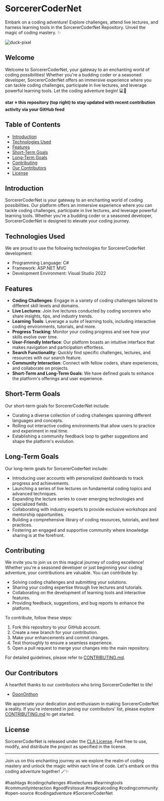 # SorcererCoderNet
Embark on a coding adventure! Explore challenges, attend live lectures, and harness learning tools in the SorcererCoderNet Repository. Unveil the magic of coding mastery. ✨

![duck-pixel](https://github.com/DoonOnthon/GamePulse/assets/73943064/705ba326-116c-4d1b-87f6-88014dcb7eaf)

## Welcome
Welcome to SorcererCoderNet, your gateway to an enchanting world of coding possibilities! Whether you're a budding coder or a seasoned developer, SorcererCoderNet offers an immersive experience where you can tackle coding challenges, participate in live lectures, and leverage powerful learning tools. Let the coding adventure begin! 💻🎉

**star ⭐ this repository (top right) to stay updated with recent contribution activity via your GitHub feed**

## Table of Contents
- [Introduction](#introduction)
- [Technologies Used](#technologies-used)
- [Features](#features)
- [Short-Term Goals](#short-term-goals)
- [Long-Term Goals](#long-term-goals)
- [Contributing](#contributing)
- [Our Contributors](#our-contributors)
- [License](#license)

## Introduction

SorcererCoderNet is your gateway to an enchanting world of coding possibilities. Our platform offers an immersive experience where you can tackle coding challenges, participate in live lectures, and leverage powerful learning tools. Whether you're a budding coder or a seasoned developer, SorcererCoderNet is designed to elevate your coding journey.

## Technologies Used

We are proud to use the following technologies for SorcererCoderNet development:

- Programming Language: C#
- Framework: ASP.NET MVC
- Development Environment: Visual Studio 2022

## Features

- **Coding Challenges**: Engage in a variety of coding challenges tailored to different skill levels and domains.
- **Live Lectures**: Join live lectures conducted by coding sorcerers who share insights, tips, and industry trends.
- **Learning Tools**: Leverage a suite of learning tools, including interactive coding environments, tutorials, and more.
- **Progress Tracking**: Monitor your coding progress and see how your skills evolve over time.
- **User-Friendly Interface**: Our platform boasts an intuitive interface that makes navigation and participation effortless.
- **Search Functionality**: Quickly find specific challenges, lectures, and resources with our search feature.
- **Community Interaction**: Connect with fellow coders, share experiences, and collaborate on projects.
- **Short-Term and Long-Term Goals**: We have defined goals to enhance the platform's offerings and user experience.

## Short-Term Goals

Our short-term goals for SorcererCoderNet include:
- Curating a diverse collection of coding challenges spanning different languages and concepts.
- Rolling out interactive coding environments that allow users to practice and experiment in real time.
- Establishing a community feedback loop to gather suggestions and shape the platform's evolution.

## Long-Term Goals

Our long-term goals for SorcererCoderNet include:
- Introducing user accounts with personalized dashboards to track progress and achievements.
- Launching a series of live lectures on fundamental coding topics and advanced techniques.
- Expanding the lecture series to cover emerging technologies and specialized fields.
- Collaborating with industry experts to provide exclusive workshops and mentorship opportunities.
- Building a comprehensive library of coding resources, tutorials, and best practices.
- Fostering an engaged and supportive community where knowledge sharing is at the forefront.

## Contributing

We invite you to join us on this magical journey of coding excellence! Whether you're a seasoned developer or just beginning your coding adventure, your contributions are valuable. You can contribute by:
- Solving coding challenges and submitting your solutions.
- Sharing your coding expertise through live lectures and tutorials.
- Collaborating on the development of learning tools and interactive features.
- Providing feedback, suggestions, and bug reports to enhance the platform.

To contribute, follow these steps:
1. Fork this repository to your GitHub account.
2. Create a new branch for your contribution.
3. Make your enhancements and commit changes.
4. Test thoroughly to ensure a seamless experience.
5. Open a pull request to merge your changes into the main repository.

For detailed guidelines, please refer to [CONTRIBUTING.md](CONTRIBUTING.md).

## Our Contributors

A heartfelt thanks to our contributors who bring SorcererCoderNet to life!

- [DoonOnthon](https://github.com/DoonOnthon)

We appreciate your dedication and enthusiasm in making SorcererCoderNet a reality. If you're interested in joining our contributors' list, please explore [CONTRIBUTING.md](CONTRIBUTING.md) to get started.

## License

SorcererCoderNet is released under the [CLA License](LICENSE). Feel free to use, modify, and distribute the project as specified in the license.

---

Join us on this enchanting journey as we explore the realm of coding mastery and unlock the magic within each line of code. Let's embark on this coding adventure together! 🪄✨

#hashtags #codingchallenges #livelectures #learningtools #communityinteraction #goodfirstissue #magicalcoding #codingcommunity #open-source #codingadventure #SorcererCoderNet
